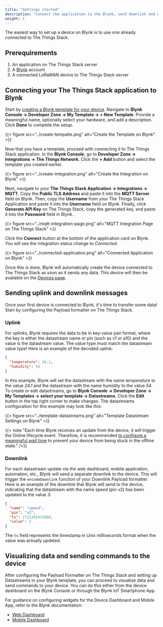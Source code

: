 ```yaml
---
title: "Gettings started"
description: "Connect the application to the Blynk, send downlink and uplink."
weight: 1
---
```


The easiest way to set up a device on Blynk is to use one already connected to The Things Stack.

## Prerequirements
1. An application on The Things Stack server
2. A [Blynk](https://blynk.io/) account
3. A connected LoRaWAN device to The Things Stack server

## Connecting your The Things Stack application to Blynk
Start by [creating a Blynk template for your device](https://docs.blynk.io/en/getting-started/template-quick-setup).
Navigate to **Blynk Console -> Developer Zone -> My Template -> + New Template**.
Provide a meaningful name, optionally select your hardware, and add a description.
Click **Done** to complete the setup.

{{< figure src="../create-tempalte.png" alt="Create the Template on Blynk" >}}

Now that you have a template, proceed with connecting it to The Things Stack application.
In the **Blynk Console**, go to **Developer Zone -> Integrations -> The Things Network**.
Click the **+ Add** button and select the template you created earlier.

{{< figure src="../create-integration.png" alt="Create the Integration on Blynk" >}}

Next, navigate to your **The Things Stack Application -> Integrations -> MQTT**.
Copy the **Public TLS Address** and paste it into the **MQTT Server** field on Blynk.
Then, copy the **Username** from your The Things Stack Application and paste it into the **Username** field on Blynk.
Finally, click **Generate API Key** on The Things Stack, copy the generated key, and paste it into the **Password** field in Blynk.

{{< figure src="../mqtt-integration-page.png" alt="MQTT Integration Page on The Things Stack" >}}

Click the **Connect** button at the bottom of the application card on Blynk. You will see the integration status change to *Connected*.

{{< figure src="../connected-application.png" alt="Connected Application on Blynk" >}}

Once this is done, Blynk will automatically create the device connected to The Things Stack as soon as it sends any data. This device will then be available on the [Devices page](https://docs.blynk.io/en/blynk.console/devices).

## Sending uplink and downlink messages
Once your first device is connected to Blynk, it's time to transfer some data! Start by configuring the Payload formatter on The Things Stack.

### Uplink
For uplinks, Blynk requires the data to be in key-value pair format, where the key is either the datastream name or pin (such as v1 or a10) and the value is the datastream value.
The value type must match the datastream value type! Here is an example of the decoded uplink:

```json
{
  "temperature": 24.1,
  "humidity": 54
}
```
In this example, Blynk will set the datastream with the name *temperature* to the value *24.1* and the datastream with the name *humidity* to the value *54*.
To create or edit datastreams, go to **Blynk Console -> Developer Zone -> My Templates -> select your template -> Datastreams**.
Click the **Edit** button in the top right corner to make changes.
The datastreams configuration for this example may look like this:

{{< figure src="../template-datastreams.png" alt="Template Datastream Settings on Blynk" >}}

{{< note "Each time Blynk receives an update from the device, it will trigger the Online lifecycle event. Therefore, it is recommended [to configure a meaningful wait time](https://docs.blynk.io/en/blynk.console/templates/connection-lifecycle) to prevent your device from being stuck in the offline state." />}}

### Downlink
For each datastream update via the web dashboard, mobile application, automation, etc., Blynk will send a separate downlink to the device.
This will trigger the `encodeDownlink` function of your Downlink Payload formatter.
Here is an example of the downlink that Blynk will send to the device, indicating that the datastream with the name *speed* (pin v2) has been updated to the value *3*:

```json
{
  "name": "speed",
  "pin": "v2",
  "ts": 1721202415068,
  "value": 3
}
```
The `ts` field represents the timestamp in Unix milliseconds format when the value was actually updated.

## Visualizing data and sending commands to the device
After configuring the Payload Formatter on The Things Stack and setting up Datastreams in your Blynk template, you can proceed to visualize data and send commands to your device.
You can do this either from the device dashboard on the Blynk Console or through the Blynk IoT Smartphone App.

For guidance on configuring widgets for the Device Dashboard and Mobile App, refer to the Blynk documentation:
- [Web Dashboard](https://docs.blynk.io/en/blynk.console/templates/dashboard)
- [Mobile Dashboard](https://docs.blynk.io/en/blynk.apps/constructor)